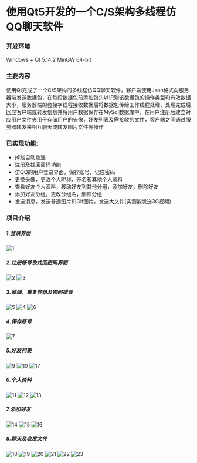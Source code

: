 # 使用Qt5开发的一个C/S架构多线程仿QQ聊天软件

### 开发环境

Windows + Qt 5.14.2 MinGW 64-bit

### 主要内容

使用Qt完成了一个C/S架构的多线程仿QQ聊天软件，客户端使用Json格式向服务器端发送数据包，在每段数据包前添加包头以识别该数据包的操作类型和有效数据大小，服务器端的套接字线程接收数据后将数据包传给工作线程处理，处理完成后回应客户端或转发信息并将用户数据保存在MySql数据库中，在用户注册后建立对应用户文件夹用于存储用户的头像，好友列表及需接收的文件，客户端之间通过服务器转发来相互聊天或转发图片文件等操作

### 已实现功能:

- 掉线自动重连
- 注册及找回密码功能
- 仿QQ的用户登录界面，保存账号，记住密码
- 更换头像，更改个人昵称，签名和其他个人资料
- 查看好友个人资料，移动好友到其他分组，添加好友，删除好友
- 添加好友分组，更改分组名，删除分组
- 发送消息，发送普通图片和Gif图片，发送大文件(实测能发送3G视频)
  
### 项目介绍

##### 1.登录界面
![1](https://github.com/Fantasy714/MyQQ/assets/128826119/efb27f78-8990-4dff-998b-882c5fdaa40b)
##### 2.注册账号及找回密码界面
![2](https://github.com/Fantasy714/MyQQ/assets/128826119/5c2c99e2-48ec-4ec5-ae9f-a07fc5e7416b)
![3](https://github.com/Fantasy714/MyQQ/assets/128826119/61001d0f-23d3-4db6-b688-ebf8cc1a9693)
##### 3.掉线，重复登录及密码错误
![5](https://github.com/Fantasy714/MyQQ/assets/128826119/af98c2c7-0942-4fc9-88b3-3496beb41e40)
![4](https://github.com/Fantasy714/MyQQ/assets/128826119/8710cc67-9d17-4737-9cca-a716b360a429)
![6](https://github.com/Fantasy714/MyQQ/assets/128826119/d502401e-5ad2-4cb1-933d-22f63ffd9418)
##### 4.保存账号
![7](https://github.com/Fantasy714/MyQQ/assets/128826119/1b286fdd-56e1-451e-9592-1998d165dd5f)
##### 5.好友列表
![9](https://github.com/Fantasy714/MyQQ/assets/128826119/ddd8683a-520e-46d2-b182-4c481c740e40)
![10](https://github.com/Fantasy714/MyQQ/assets/128826119/18c8d5c7-c36d-4532-85e5-e5eddeab32fd)
![17](https://github.com/Fantasy714/MyQQ/assets/128826119/9f7fde0d-77f7-4ea2-ac6c-ff4817cfe985)
##### 6.个人资料
![11](https://github.com/Fantasy714/MyQQ/assets/128826119/8649b7a4-d958-491c-b13b-7aa513e50e57)
![12](https://github.com/Fantasy714/MyQQ/assets/128826119/50a7f26e-b47f-40fc-80e7-288ef01bea2e)
![13](https://github.com/Fantasy714/MyQQ/assets/128826119/fa990f4f-8b48-4752-ac30-5f072da60381)
##### 7.添加好友
![14](https://github.com/Fantasy714/MyQQ/assets/128826119/671cbe95-bd15-4a03-933a-cb9c1e38f0bc)
![15](https://github.com/Fantasy714/MyQQ/assets/128826119/c9957a4f-3360-419b-be8e-b9b4f0232942)
![16](https://github.com/Fantasy714/MyQQ/assets/128826119/f4c13364-de76-4066-a07c-ce769bbcf9c6)
##### 8.聊天及收发文件
![18](https://github.com/Fantasy714/MyQQ/assets/128826119/1575d7bd-725c-4acf-b91e-0b601075545b)
![19](https://github.com/Fantasy714/MyQQ/assets/128826119/78e8f2dc-58a4-433f-aa4e-dc0d046b3df4)
![20](https://github.com/Fantasy714/MyQQ/assets/128826119/046d9185-5279-4283-b5d6-a16ca42db3cf)
![21](https://github.com/Fantasy714/MyQQ/assets/128826119/f1e941b0-1cb7-4d4d-8333-71540afa371e)
![22](https://github.com/Fantasy714/MyQQ/assets/128826119/000f177f-83c2-405c-81b9-65e5e7d31b8c)
![23](https://github.com/Fantasy714/MyQQ/assets/128826119/abbda8e3-e74b-48b0-853a-c293bdd17a00)
